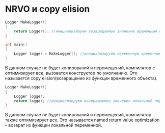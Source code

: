 # NRVO и copy elision
```cpp
Logger MakeLogger()
{
	return Logger(); //инициализируем возвращаемое значение временным объектом
}

int main()
{
	Logger logger = MakeLogger(); //инициализируем переменную временным объектом
}
```

В данном случае не будет копирований и перемещений, компилятор с оптимизирует все, вызовется конструктор по умолчанию. Это называется copy elision(возвращение из функции временного объекта).

```cpp
Logger MakeLogger()
{
	Logger logger;
	return logger; //инициализируем возвращаемое значение локальной переменной
}
```

В данном случае не будет копирований и перемещений, компилятор также оптимизирует все. Это называется named return value optimization - возврат из функции локальной переменной.